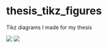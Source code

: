 # thesis_tikz_figures

Tikz diagrams I made for my thesis

![](figures/tauJetCartoon.png)
![](figures/proton.png)
